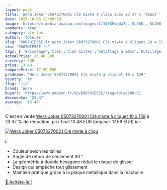 ```yaml
---
layout: post
title: 'Wera Joker 05073270001 Clé mixte à cliqu avec 23.37 % rabais '
date: 2021-10-06 22:09:20
image: 'https://m.media-amazon.com/images/I/31OXFwgWa7L._SL500_._SL400_.jpg'
comments: true
category: ofertas
author: 'tole.es'
slug: 'B007HIE55E-fr Wera Joker 05073270001 Clé mixte à cliquet 10 x 159'
sku: 'B007HIE55E-fr'
tags: [ 'Bricolage','Clés','Clés mixtes','Outillage à main','Outillage à main et électroportatif','wera', ]
actualPrice: 13.48 EUR
currency: EUR
price: 13.48
comparePrice: 17.59 EUR
prodname: 'Wera Joker 05073270001 Clé mixte à cliquet 10 x 159'
country: 'fr'
flag: '🇫🇷'
brand: 'Wera'
buyurl: 'https://www.amazon.fr/dp/B007HIE55E/?tag=tolees0d-21'
descuento: '23.37'
average: '13.48'
---
```


C'est en vente [Wera Joker 05073270001 Clé mixte à cliquet 10 x 159](https://www.amazon.fr/dp/B007HIE55E/?tag=tolees0d-21)  à  23.37 % de réduction, prix final  13.48 EUR (original: 17.59 EUR) ici:

[![Wera Joker 05073270001 Clé mixte à cliqu](https://m.media-amazon.com/images/I/31OXFwgWa7L._SL500_._SL400_.jpg)](https://www.amazon.fr/dp/B007HIE55E/?tag=tolees0d-21)

ℹ️:

- Couleur selon les tailles
- Angle de retour de seulement 30 °
- La géométrie à double hexagone réduit le risque de glisser
- Desiqn qui empêche tout glissement
- Maintien pratique grâce à la plaque métallique dans la mâchoire

[🛒 Achète-le!!](https://www.amazon.fr/dp/B007HIE55E/?tag=tolees0d-21)
